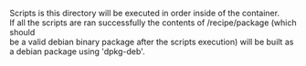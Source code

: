 Scripts is this directory will be executed in order inside of the container.  
If all the scripts are ran successfully the contents of /recipe/package (which should  
be a valid debian binary package after the scripts execution) will be built as a debian package using 'dpkg-deb'.  
